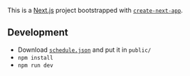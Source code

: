 This is a [Next.js](https://nextjs.org/) project bootstrapped with [`create-next-app`](https://github.com/vercel/next.js/tree/canary/packages/create-next-app).

## Development
- Download [`schedule.json`](https://sitcon.camp/2023/schedule.json) and put it in `public/`
- `npm install`
- `npm run dev`